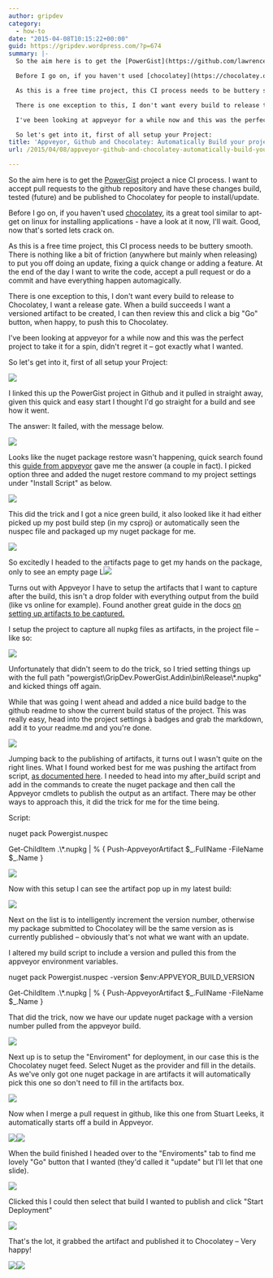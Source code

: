 ```yaml
---
author: gripdev
category:
  - how-to
date: "2015-04-08T10:15:22+00:00"
guid: https://gripdev.wordpress.com/?p=674
summary: |-
  So the aim here is to get the [PowerGist](https://github.com/lawrencegripper/PowerGist) project a nice CI process. I want to accept pull requests to the github repository and have these changes build, tested (future) and be published to Chocolatey for people to install/update.

  Before I go on, if you haven't used [chocolatey](https://chocolatey.org/), its a great tool similar to apt-get on linux for installing applications - have a look at it now, I'll wait. Good, now that's sorted lets crack on.

  As this is a free time project, this CI process needs to be buttery smooth. There is nothing like a bit of friction (anywhere but mainly when releasing) to put you off doing an update, fixing a quick change or adding a feature. At the end of the day I want to write the code, accept a pull request or do a commit and have everything happen automagically.

  There is one exception to this, I don't want every build to release to Chocolatey, I want a release gate. When a build succeeds I want a versioned artifact to be created, I can then review this and click a big "Go" button, when happy, to push this to Chocolatey.

  I've been looking at appveyor for a while now and this was the perfect project to take it for a spin, didn't regret it – got exactly what I wanted.

  So let's get into it, first of all setup your Project:
title: 'Appveyor, Github and Chocolatey: Automatically Build your project and publish updates to Chocolatey'
url: /2015/04/08/appveyor-github-and-chocolatey-automatically-build-your-project-and-publish-updates-it-to-chocolatey/

---
```

So the aim here is to get the [PowerGist](https://github.com/lawrencegripper/PowerGist) project a nice CI process. I want to accept pull requests to the github repository and have these changes build, tested (future) and be published to Chocolatey for people to install/update.

Before I go on, if you haven't used [chocolatey](https://chocolatey.org/), its a great tool similar to apt-get on linux for installing applications - have a look at it now, I'll wait. Good, now that's sorted lets crack on.

As this is a free time project, this CI process needs to be buttery smooth. There is nothing like a bit of friction (anywhere but mainly when releasing) to put you off doing an update, fixing a quick change or adding a feature. At the end of the day I want to write the code, accept a pull request or do a commit and have everything happen automagically.

There is one exception to this, I don't want every build to release to Chocolatey, I want a release gate. When a build succeeds I want a versioned artifact to be created, I can then review this and click a big "Go" button, when happy, to push this to Chocolatey.

I've been looking at appveyor for a while now and this was the perfect project to take it for a spin, didn't regret it – got exactly what I wanted.

So let's get into it, first of all setup your Project:

![](/wp-content/uploads/2015/04/040815_1019_setupappvey1.png)

I linked this up the PowerGist project in Github and it pulled in straight away, given this quick and easy start I thought I'd go straight for a build and see how it went.

The answer: It failed, with the message below.

![](/wp-content/uploads/2015/04/040815_1019_setupappvey2.png)

Looks like the nuget package restore wasn't happening, quick search found this [guide from appveyor](http://www.appveyor.com/blog/2014/03/18/about-nuget-package-restore) gave me the answer (a couple in fact). I picked option three and added the nuget restore command to my project settings under "Install Script" as below.

![](/wp-content/uploads/2015/04/040815_1019_setupappvey3.png)

This did the trick and I got a nice green build, it also looked like it had either picked up my post build step (in my csproj) or automatically seen the nuspec file and packaged up my nuget package for me.

![](/wp-content/uploads/2015/04/040815_1019_setupappvey4.png)

So excitedly I headed to the artifacts page to get my hands on the package, only to see an empty page L![](/wp-content/uploads/2015/04/040815_1019_setupappvey5.png)

Turns out with Appveyor I have to setup the artifacts that I want to capture after the build, this isn't a drop folder with everything output from the build (like vs online for example). Found another great guide in the docs [on setting up artifacts to be captured.](http://www.appveyor.com/docs/packaging-artifacts)

I setup the project to capture all nupkg files as artifacts, in the project file – like so:

![](/wp-content/uploads/2015/04/040815_1019_setupappvey6.png)

Unfortunately that didn't seem to do the trick, so I tried setting things up with the full path "powergist\\GripDev.PowerGist.Addin\\bin\\Release\\\*.nupkg" and kicked things off again.

While that was going I went ahead and added a nice build badge to the github readme to show the current build status of the project. This was really easy, head into the project settings à badges and grab the markdown, add it to your readme.md and you're done.

![](/wp-content/uploads/2015/04/040815_1019_setupappvey7.png)

Jumping back to the publishing of artifacts, it turns out I wasn't quite on the right lines. What I found worked best for me was pushing the artifact from script, [as documented here](http://www.appveyor.com/docs/packaging-artifacts). I needed to head into my after\_build script and add in the commands to create the nuget package and then call the Appveyor cmdlets to publish the output as an artifact. There may be other ways to approach this, it did the trick for me for the time being.

Script:

nuget pack Powergist.nuspec

Get-ChildItem .\\\*.nupkg \| % { Push-AppveyorArtifact $\_.FullName -FileName $\_.Name }

![](/wp-content/uploads/2015/04/040815_1019_setupappvey8.png)

Now with this setup I can see the artifact pop up in my latest build:

![](/wp-content/uploads/2015/04/040815_1019_setupappvey9.png)

Next on the list is to intelligently increment the version number, otherwise my package submitted to Chocolatey will be the same version as is currently published – obviously that's not what we want with an update.

I altered my build script to include a version and pulled this from the appveyor environment variables.

nuget pack Powergist.nuspec -version $env:APPVEYOR\_BUILD\_VERSION

Get-ChildItem .\\\*.nupkg \| % { Push-AppveyorArtifact $\_.FullName -FileName $\_.Name }

That did the trick, now we have our update nuget package with a version number pulled from the appveyor build.

![](/wp-content/uploads/2015/04/040815_1019_setupappvey10.png)

Next up is to setup the "Enviroment" for deployment, in our case this is the Chocolatey nuget feed. Select Nuget as the provider and fill in the details. As we've only got one nuget package in are artifacts it will automatically pick this one so don't need to fill in the artifacts box.

![](/wp-content/uploads/2015/04/040815_1019_setupappvey11.png)

Now when I merge a pull request in github, like this one from Stuart Leeks, it automatically starts off a build in Appveyor.

![](/wp-content/uploads/2015/04/040815_1019_setupappvey12.png)![](/wp-content/uploads/2015/04/040815_1019_setupappvey13.png)

When the build finished I headed over to the "Enviroments" tab to find me lovely "Go" button that I wanted (they'd called it "update" but I'll let that one slide).

![](/wp-content/uploads/2015/04/040815_1019_setupappvey14.png)

Clicked this I could then select that build I wanted to publish and click "Start Deployment"

![](/wp-content/uploads/2015/04/040815_1019_setupappvey15.png)

That's the lot, it grabbed the artifact and published it to Chocolatey – Very happy!

![](/wp-content/uploads/2015/04/040815_1019_setupappvey16.png)![](/wp-content/uploads/2015/04/040815_1019_setupappvey17.png)
